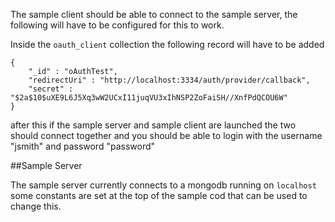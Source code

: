 The sample client should be able to connect to the sample server, the following will have to be configured for this to work.

Inside the `oauth_client` collection the following record will have to be added

```
{
    "_id" : "oAuthTest",
    "redirectUri" : "http://localhost:3334/auth/provider/callback",
    "secret" : "$2a$10$uXE9L6J5Xq3wW2UCxI11juqVU3xIhNSP2ZoFaiSH//XnfPdQCOU6W"
}
```

after this if the sample server and sample client are launched the two should connect together and you should be able to login with the username "jsmith" and password "password"

##Sample Server

The sample server currently connects to a mongodb running on `localhost` some constants are set at the top of the sample cod that can be used to change this.
